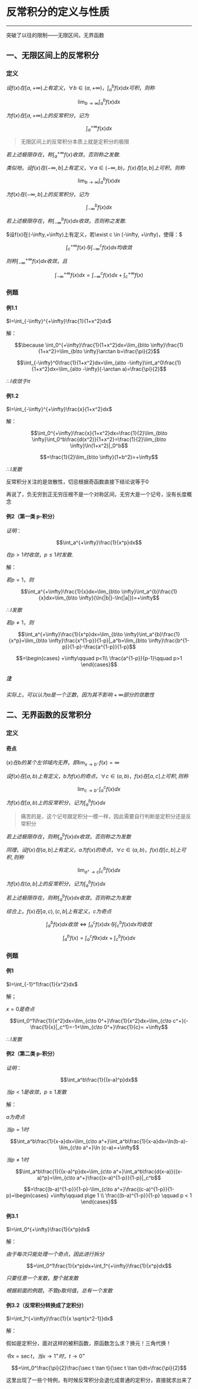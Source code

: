 # 反常积分的定义与性质

---

突破了以往的限制——无限区间，无界函数

## 一、无限区间上的反常积分

### 定义

$设f(x)在[a,+\infty)上有定义，\forall b \in (a,+\infty)，\int_a^bf(x)dx可积，则称$

$$\lim_{b\to \infty}\int_a^bf(x)dx$$

$为f(x)在[a,+\infty)上的反常积分，记为$

$$\int_a^{+\infty}f(x)dx$$


> 无限区间上的反常积分本质上就是定积分的极限

$若上述极限存在，称\int_a^{+\infty}f(x)收敛，否则称之发散.$

$类似地，设f(x)在(-\infty, b]上有定义，\forall a \in (-\infty, b)，f(x)在[a,b]上可积，则称$

$$\lim_{b\to \infty}\int_a^bf(x)dx$$

$为f(x)在(-\infty,b]上的反常积分，记为$

$$\int_{-\infty}^bf(x)dx$$

$若上述极限存在，称\int_{-\infty}^bf(x)dx收敛，否则称之发散.$

$设f(x)在(-\infty,+\infty)上有定义，若\exist c \in (-\infty, +\infty)，使得：$

$$\int_c^{+\infty}f(x)与\int_{-\infty}^cf(x)dx均收敛$$

$则称\int_{-\infty}^{+\infty}f(x)dx收敛，且$

$$\int_{-\infty}^{+\infty}f(x)dx=\int_{-\infty}^cf(x)dx+\int_c^{+\infty}f(x)$$

### 例题

#### 例1.1

$I=\int_{-\infty}^{+\infty}\frac{1}{1+x^2}dx$

解：

$$\because \int_0^{+\infty}\frac{1}{1+x^2}dx=\lim_{b\to \infty}\frac{1}{1+x^2}=\lim_{b\to \infty}\arctan b=\frac{\pi}{2}$$

$$\int_{-\infty}^0\frac{1}{1+x^2}dx=\lim_{a\to -\infty}\int_a^0\frac{1}{1+x^2}dx=\lim_{a\to -\infty}(-\arctan a)=\frac{\pi}{2}$$

$\therefore I收敛于\pi$

#### 例1.2

$I=\int_{-\infty}^{+\infty}\frac{x}{1+x^2}dx$

解：

$$\int_0^{+\infty}\frac{x}{1+x^2}dx=\frac{1}{2}\lim_{b\to \infty}\int_0^b\frac{d(x^2)}{1+x^2}=\frac{1}{2}\lim_{b\to \infty}\ln(1+x^2)|_0^b$$

$$=\frac{1}{2}\lim_{b\to \infty}(1+b^2)=+\infty$$

$\therefore I发散$

反常积分关注的是敛散性，切忌根据奇函数直接下结论说等于0

再说了，负无穷到正无穷压根不是一个对称区间，无穷大是一个记号，没有长度概念

#### 例2（第一类 p-积分）

$证明：$

$$\int_a^{+\infty}\frac{1}{x^p}dx$$

$在p>1时收敛，p\le 1时发散.$



解：

$若p=1，则$

$$\int_a^{+\infty}\frac{1}{x}dx=\lim_{b\to \infty}\int_a^{b}\frac{1}{x}dx=\lim_{b\to \infty}(\ln{|b|}-\ln{|a|})=+\infty$$

$\therefore I发散$

$若p\ne 1，则$

$$\int_a^{+\infty}\frac{1}{x^p}dx=\lim_{b\to \infty}\int_a^{b}\frac{1}{x^p}=\lim_{b\to \infty}\frac{x^{1-p}}{1-p}|_a^b=\lim_{b\to \infty}\frac{b^{1-p}}{1-p}-\frac{a^{1-p}}{1-p}$$

$$=\begin{cases}
+\infty\qquad p<1\\
\frac{a^{1-p}}{p-1}\qquad p>1
\end{cases}$$

##### 注

$实际上，可以认为a是一个正数，因为其不影响+\infty 部分的敛散性$

## 二、无界函数的反常积分

### 定义

#### 奇点

$(x)在b的某个左邻域内无界，即\lim_{x\to b^-}f(x)=\infty$


$设f(x)在[a,b)上有定义，b为f(x)的奇点，\forall c \in (a,b)，f(x)在[a,c]上可积,则称$

$$\lim_{c\to b^-}\int_a^cf(x)dx$$

$为f(x)在[a,b)上的反常积分，记为\int_a^bf(x)dx$

> 痛苦的是，这个记号跟定积分一模一样，因此需要自行判断是定积分还是反常积分

$若上述极限存在，则称\int_a^bf(x)dx收敛，否则称之为发散$

$同理，设f(x)在(a,b]上有定义，a为f(x)的奇点，\forall c \in (a,b)，f(x)在[c,b]上可积,则称$

$$\lim_{a^+\to c}\int_c^bf(x)dx$$

$为f(x)在(a,b]上的反常积分，记为\int_a^bf(x)dx$

$若上述极限存在，则称\int_a^bf(x)dx收敛，否则称之为发散$

$综合上，f(x)在[a,c),(c,b]上有定义，c为奇点$

$$\int_a^bf(x)dx收敛\Leftrightarrow \int_a^cf(x)dx 与\int_c^bf(x)dx均收敛$$

$$\int_a^bf(x)=\int_a^cf9x)dx+\int_c^bf(x)dx$$

### 例题

#### 例1

$I=\int_{-1}^1\frac{1}{x^2}dx$

解；

$x=0是奇点$

$$\int_0^1\frac{1}{x^2}dx=\lim_{c\to 0^+}\frac{1}{x^2}dx=\lim_{c\to c^+}(-\frac{1}{x}|_c^1)=-1+\lim_{c\to 0^+}\frac{1}{c}= +\infty$$

$\therefore I发散$

#### 例2（第二类 p-积分）

$证明：$

$$\int_a^b\frac{1}{(x-a)^p}dx$$

$当p<1是收敛，p\ge 1发散$

解：

$a为奇点$

$当p=1时$

$$\int_a^b\frac{1}{x-a}dx=\lim_{c\to a^+}\int_a^b\frac{1}{x-a}dx=\ln(b-a)-\lim_{c\to a^+}\ln (c-a)=+\infty$$

$当p\ne 1时$

$$\int_a^b\frac{1}{(x-a)^p}dx=\lim_{c\to a^+}\int_a^b\frac{d(x-a)}{(x-a)^p}=\lim_{c\to a^+}\frac{(x-a)^{1-p}}{1-p}|_c^b$$

$$=\frac{(b-a)^{1-p}}{1-p}-\lim_{c\to a^+}\frac{(c-a)^{1-p}}{1-p}=\begin{cases}
+\infty\qquad p\ge 1 \\
\frac{(b-a)^{1-p}}{1-p} \qquad p < 1
\end{cases}$$

#### 例3.1

$I=\int_0^{+\infty}\frac{1}{x^p}dx$

解：

$由于每次只能处理一个奇点，因此进行拆分$

$$=\int_0^1\frac{1}{x^p}dx+\int_1^{+\infty}\frac{1}{x^p}dx$$

$只要任意一个发散，整个就发散$

$根据前面的例题，不管p取何值，总有一个发散$

#### 例3.2（反常积分转换成了定积分）

$I=\int_1^{+\infty}\frac{1}{x \sqrt{x^2-1}}dx$

解：

假如是定积分，面对这样的被积函数，原函数怎么求？换元！三角代换！

$令x=\sec t，当x\to 1^+时，t\to0^+$

$$=\int_0^\frac{\pi}{2}\frac{\sec t \tan t}{\sec t \tan t}dt=\frac{\pi}{2}$$


这里出现了一些个特例，有时候反常积分会退化成普通的定积分，直接就求出来了
